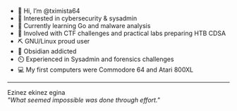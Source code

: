- 👋 Hi, I’m @tximista64
- 👀 Interested in cybersecurity & sysadmin
- 🌱 Currently learning Go and malware analysis
- 💞️ Involved with CTF challenges and practical labs preparing HTB CDSA
- ⛏️ GNU/Linux proud user
- 🧠 Obsidian addicted
- ⏲️ Experienced in Sysadmin and forensics challenges
- 💻 My first computers were Commodore 64 and Atari 800XL

---

Ezinez ekinez egina  
*"What seemed impossible was done through effort."*
